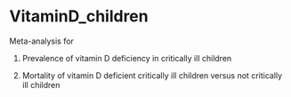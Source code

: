 # VitaminD_children

Meta-analysis for
1) Prevalence of vitamin D deficiency in critically ill children

2) Mortality of vitamin D deficient critically ill children versus not critically ill children
